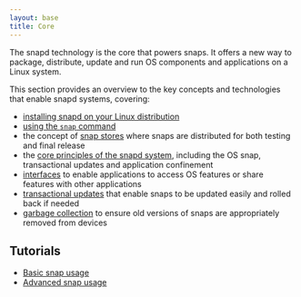 ```yaml
---
layout: base
title: Core
---
```


The snapd technology is the core that powers snaps. It offers a new way to package, distribute, update and run OS components and applications on a Linux system.

This section provides an overview to the key concepts and technologies that enable snapd systems, covering:

- [installing snapd on your Linux distribution](/core/install)
- [using the `snap` command](/core/usage)
- the concept of [snap stores](/core/store) where snaps are distributed for both testing and final release
- the [core principles of the snapd system](/core/snapd), including the OS snap, transactional updates and application confinement
- [interfaces](/core/interfaces) to enable applications to access OS features or share features with other applications
- [transactional updates](/core/updates) that enable snaps to be updated easily and rolled back if needed
- [garbage collection](/core/versions) to ensure old versions of snaps are appropriately removed from devices

## Tutorials

- [Basic snap usage](https://tutorials.ubuntu.com/tutorial/basic-snap-usage?backURL=https://docs.snapcraft.io/core/)
- [Advanced snap usage](https://tutorials.ubuntu.com/tutorial/advanced-snap-usage?backURL=https://docs.snapcraft.io/core/)
